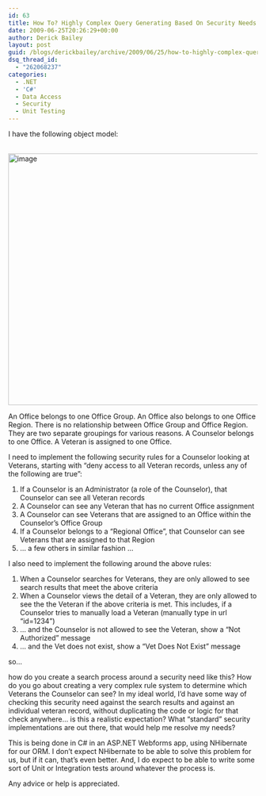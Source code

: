 ```yaml
---
id: 63
title: How To? Highly Complex Query Generating Based On Security Needs
date: 2009-06-25T20:26:29+00:00
author: Derick Bailey
layout: post
guid: /blogs/derickbailey/archive/2009/06/25/how-to-highly-complex-query-generating-based-on-security-needs.aspx
dsq_thread_id:
  - "262068237"
categories:
  - .NET
  - 'C#'
  - Data Access
  - Security
  - Unit Testing
---
```

I have the following object model:

&#160; <img style="border-top-width: 0px;border-left-width: 0px;border-bottom-width: 0px;border-right-width: 0px" height="508" alt="image" src="http://lostechies.com/derickbailey/files/2011/03/image_38648237.png" width="512" border="0" /></p> 

An Office belongs to one Office Group. An Office also belongs to one Office Region. There is no relationship between Office Group and Office Region. They are two separate groupings for various reasons. A Counselor belongs to one Office. A Veteran is assigned to one Office.

I need to implement the following security rules for a Counselor looking at Veterans, starting with “deny access to all Veteran records, unless any of the following are true”:

  1. If a Counselor is an Administrator (a role of the Counselor), that Counselor can see all Veteran records 
  2. A Counselor can see any Veteran that has no current Office assignment 
  3. A Counselor can see Veterans that are assigned to an Office within the Counselor’s Office Group 
  4. If a Counselor belongs to a “Regional Office”, that Counselor can see Veterans that are assigned to that Region 
  5. … a few others in similar fashion … 

I also need to implement the following around the above rules:

  1. When a Counselor searches for Veterans, they are only allowed to see search results that meet the above criteria 
  2. When a Counselor views the detail of a Veteran, they are only allowed to see the the Veteran if the above criteria is met. This includes, if a Counselor tries to manually load a Veteran (manually type in url “id=1234”)
  1. … and the Counselor is not allowed to see the Veteran, show a “Not Authorized” message 
  2. … and the Vet does not exist, show a “Vet Does Not Exist” message 

so…

how do you create a search process around a security need like this? How do you go about creating a very complex rule system to determine which Veterans the Counselor can see? In my ideal world, I’d have some way of checking this security need against the search results and against an individual veteran record, without duplicating the code or logic for that check anywhere… is this a realistic expectation? What “standard” security implementations are out there, that would help me resolve my needs?

This is being done in C# in an ASP.NET Webforms app, using NHibernate for our ORM. I don’t expect NHibernate to be able to solve this problem for us, but if it can, that’s even better. And, I do expect to be able to write some sort of Unit or Integration tests around whatever the process is.

Any advice or help is appreciated.